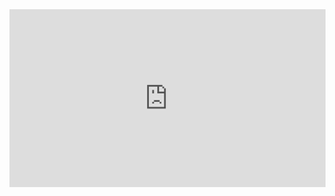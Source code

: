 <iframe width="560" height="315" src="https://www.youtube.com/embed/klF1Ciz9fv4" title="YouTube video player" frameborder="0" allow="accelerometer; autoplay; clipboard-write; encrypted-media; gyroscope; picture-in-picture" allowfullscreen></iframe>
